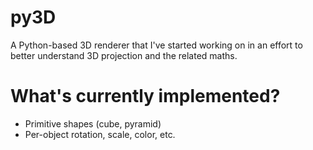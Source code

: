 # py3D
A Python-based 3D renderer that I've started working on in an effort to better understand 3D projection and the related maths.

# What's currently implemented?
- Primitive shapes (cube, pyramid)
- Per-object rotation, scale, color, etc.
